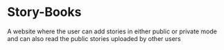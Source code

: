 # Story-Books
A website where the user can add stories in either public or private mode and can also read the public stories uploaded by other users

